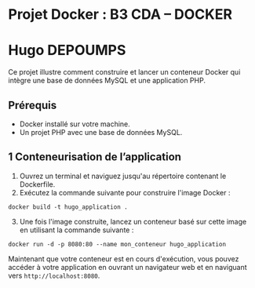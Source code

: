 # Projet Docker : B3 CDA – DOCKER 
# Hugo DEPOUMPS
Ce projet illustre comment construire et lancer un conteneur Docker qui intègre une base de données MySQL et une application PHP.

## Prérequis

- Docker installé sur votre machine.
- Un projet PHP avec une base de données MySQL.

## 1 Conteneurisation de l’application

1. Ouvrez un terminal et naviguez jusqu'au répertoire contenant le Dockerfile.
2. Exécutez la commande suivante pour construire l'image Docker :
```
docker build -t hugo_application .
```

3. Une fois l'image construite, lancez un conteneur basé sur cette image en utilisant la commande suivante :

```
docker run -d -p 8080:80 --name mon_conteneur hugo_application
```

Maintenant que votre conteneur est en cours d'exécution, vous pouvez accéder à votre application en ouvrant un navigateur web et en naviguant vers `http://localhost:8080`.
